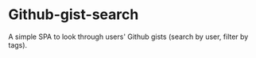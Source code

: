 # Github-gist-search

A simple SPA to look through users' Github gists (search by user, filter by tags).
